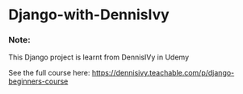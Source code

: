 # Django-with-DennisIvy

### Note:
This Django project is learnt from DennisIVy in Udemy

See the full course here: https://dennisivy.teachable.com/p/django-beginners-course
